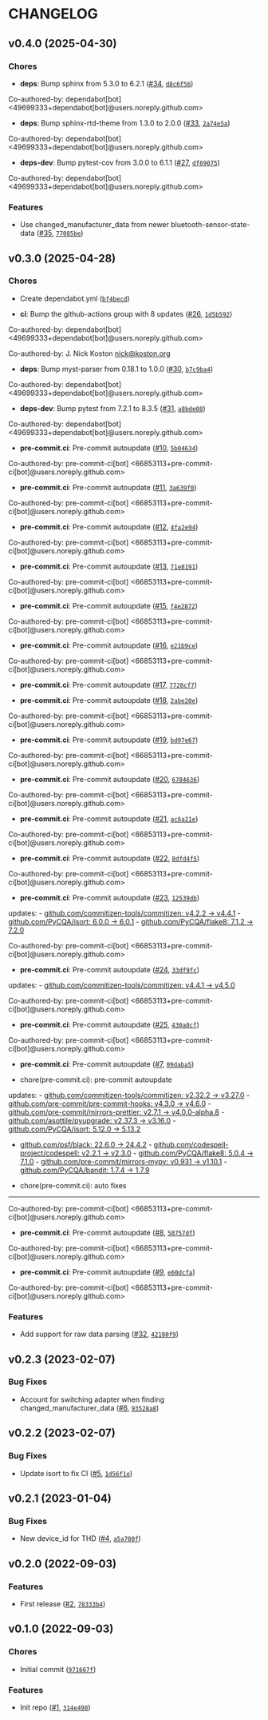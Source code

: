 # CHANGELOG


## v0.4.0 (2025-04-30)

### Chores

- **deps**: Bump sphinx from 5.3.0 to 6.2.1
  ([#34](https://github.com/Bluetooth-Devices/bluemaestro-ble/pull/34),
  [`d8c6f56`](https://github.com/Bluetooth-Devices/bluemaestro-ble/commit/d8c6f56f69c7093dca7056a6eba465e475754812))

Co-authored-by: dependabot[bot] <49699333+dependabot[bot]@users.noreply.github.com>

- **deps**: Bump sphinx-rtd-theme from 1.3.0 to 2.0.0
  ([#33](https://github.com/Bluetooth-Devices/bluemaestro-ble/pull/33),
  [`2a74e5a`](https://github.com/Bluetooth-Devices/bluemaestro-ble/commit/2a74e5a250992e4bdffff2e2709432d318947d8b))

Co-authored-by: dependabot[bot] <49699333+dependabot[bot]@users.noreply.github.com>

- **deps-dev**: Bump pytest-cov from 3.0.0 to 6.1.1
  ([#27](https://github.com/Bluetooth-Devices/bluemaestro-ble/pull/27),
  [`df69075`](https://github.com/Bluetooth-Devices/bluemaestro-ble/commit/df69075977be0ce7219fe0b6066d4ba6be2bc453))

Co-authored-by: dependabot[bot] <49699333+dependabot[bot]@users.noreply.github.com>

### Features

- Use changed_manufacturer_data from newer bluetooth-sensor-state-data
  ([#35](https://github.com/Bluetooth-Devices/bluemaestro-ble/pull/35),
  [`77085be`](https://github.com/Bluetooth-Devices/bluemaestro-ble/commit/77085be6c67d7bbd406e977fef5cc9c40b751a37))


## v0.3.0 (2025-04-28)

### Chores

- Create dependabot.yml
  ([`bf4becd`](https://github.com/Bluetooth-Devices/bluemaestro-ble/commit/bf4becd3d0c467aefcd1644af1ffd72d4da426f4))

- **ci**: Bump the github-actions group with 8 updates
  ([#26](https://github.com/Bluetooth-Devices/bluemaestro-ble/pull/26),
  [`1d5b592`](https://github.com/Bluetooth-Devices/bluemaestro-ble/commit/1d5b592f7884b2794f62c43e9d45c6e90f070060))

Co-authored-by: dependabot[bot] <49699333+dependabot[bot]@users.noreply.github.com>

Co-authored-by: J. Nick Koston <nick@koston.org>

- **deps**: Bump myst-parser from 0.18.1 to 1.0.0
  ([#30](https://github.com/Bluetooth-Devices/bluemaestro-ble/pull/30),
  [`b7c9ba4`](https://github.com/Bluetooth-Devices/bluemaestro-ble/commit/b7c9ba46a2f07afb00fe775227676eb5e339b857))

Co-authored-by: dependabot[bot] <49699333+dependabot[bot]@users.noreply.github.com>

- **deps-dev**: Bump pytest from 7.2.1 to 8.3.5
  ([#31](https://github.com/Bluetooth-Devices/bluemaestro-ble/pull/31),
  [`a8bde08`](https://github.com/Bluetooth-Devices/bluemaestro-ble/commit/a8bde08b558a9694db218464b6997264b966c816))

Co-authored-by: dependabot[bot] <49699333+dependabot[bot]@users.noreply.github.com>

- **pre-commit.ci**: Pre-commit autoupdate
  ([#10](https://github.com/Bluetooth-Devices/bluemaestro-ble/pull/10),
  [`5b04634`](https://github.com/Bluetooth-Devices/bluemaestro-ble/commit/5b046341381394587399bd141a1785d6888e8470))

Co-authored-by: pre-commit-ci[bot] <66853113+pre-commit-ci[bot]@users.noreply.github.com>

- **pre-commit.ci**: Pre-commit autoupdate
  ([#11](https://github.com/Bluetooth-Devices/bluemaestro-ble/pull/11),
  [`3a639f0`](https://github.com/Bluetooth-Devices/bluemaestro-ble/commit/3a639f0e4a27f0007630d7434860887c14ba949d))

Co-authored-by: pre-commit-ci[bot] <66853113+pre-commit-ci[bot]@users.noreply.github.com>

- **pre-commit.ci**: Pre-commit autoupdate
  ([#12](https://github.com/Bluetooth-Devices/bluemaestro-ble/pull/12),
  [`4fa2e94`](https://github.com/Bluetooth-Devices/bluemaestro-ble/commit/4fa2e94adb19fe95b981650f03ce7f0f35ad6db0))

Co-authored-by: pre-commit-ci[bot] <66853113+pre-commit-ci[bot]@users.noreply.github.com>

- **pre-commit.ci**: Pre-commit autoupdate
  ([#13](https://github.com/Bluetooth-Devices/bluemaestro-ble/pull/13),
  [`71e8191`](https://github.com/Bluetooth-Devices/bluemaestro-ble/commit/71e81916b627f2ec993c29030455350be639a065))

Co-authored-by: pre-commit-ci[bot] <66853113+pre-commit-ci[bot]@users.noreply.github.com>

- **pre-commit.ci**: Pre-commit autoupdate
  ([#15](https://github.com/Bluetooth-Devices/bluemaestro-ble/pull/15),
  [`f4e2872`](https://github.com/Bluetooth-Devices/bluemaestro-ble/commit/f4e2872cf9790eefd57771f074209583c57a08fe))

Co-authored-by: pre-commit-ci[bot] <66853113+pre-commit-ci[bot]@users.noreply.github.com>

- **pre-commit.ci**: Pre-commit autoupdate
  ([#16](https://github.com/Bluetooth-Devices/bluemaestro-ble/pull/16),
  [`e21b9ce`](https://github.com/Bluetooth-Devices/bluemaestro-ble/commit/e21b9ce20b4e920ec19be9357f432941d55be657))

Co-authored-by: pre-commit-ci[bot] <66853113+pre-commit-ci[bot]@users.noreply.github.com>

- **pre-commit.ci**: Pre-commit autoupdate
  ([#17](https://github.com/Bluetooth-Devices/bluemaestro-ble/pull/17),
  [`7728cf7`](https://github.com/Bluetooth-Devices/bluemaestro-ble/commit/7728cf781fe2138942279190ebaf7b402ba5559f))

- **pre-commit.ci**: Pre-commit autoupdate
  ([#18](https://github.com/Bluetooth-Devices/bluemaestro-ble/pull/18),
  [`2abe20e`](https://github.com/Bluetooth-Devices/bluemaestro-ble/commit/2abe20e3dacfac5e8ae45d49c182c28cb9930cfd))

Co-authored-by: pre-commit-ci[bot] <66853113+pre-commit-ci[bot]@users.noreply.github.com>

- **pre-commit.ci**: Pre-commit autoupdate
  ([#19](https://github.com/Bluetooth-Devices/bluemaestro-ble/pull/19),
  [`bd97e67`](https://github.com/Bluetooth-Devices/bluemaestro-ble/commit/bd97e67ab86cd1c1cc482f31e217a82703a897e5))

Co-authored-by: pre-commit-ci[bot] <66853113+pre-commit-ci[bot]@users.noreply.github.com>

- **pre-commit.ci**: Pre-commit autoupdate
  ([#20](https://github.com/Bluetooth-Devices/bluemaestro-ble/pull/20),
  [`6784636`](https://github.com/Bluetooth-Devices/bluemaestro-ble/commit/6784636ecf4646bd777c78ecaab91da54f1fd621))

Co-authored-by: pre-commit-ci[bot] <66853113+pre-commit-ci[bot]@users.noreply.github.com>

- **pre-commit.ci**: Pre-commit autoupdate
  ([#21](https://github.com/Bluetooth-Devices/bluemaestro-ble/pull/21),
  [`ac6a21e`](https://github.com/Bluetooth-Devices/bluemaestro-ble/commit/ac6a21e2e8338b2f664171a7744baaa90c2160b8))

Co-authored-by: pre-commit-ci[bot] <66853113+pre-commit-ci[bot]@users.noreply.github.com>

- **pre-commit.ci**: Pre-commit autoupdate
  ([#22](https://github.com/Bluetooth-Devices/bluemaestro-ble/pull/22),
  [`8dfd4f5`](https://github.com/Bluetooth-Devices/bluemaestro-ble/commit/8dfd4f5180ed094dabbf523bbe149fe7e9b40db3))

Co-authored-by: pre-commit-ci[bot] <66853113+pre-commit-ci[bot]@users.noreply.github.com>

- **pre-commit.ci**: Pre-commit autoupdate
  ([#23](https://github.com/Bluetooth-Devices/bluemaestro-ble/pull/23),
  [`12539db`](https://github.com/Bluetooth-Devices/bluemaestro-ble/commit/12539db590701a55eafbf3a3614cfc86ab269787))

updates: - [github.com/commitizen-tools/commitizen: v4.2.2 →
  v4.4.1](https://github.com/commitizen-tools/commitizen/compare/v4.2.2...v4.4.1) -
  [github.com/PyCQA/isort: 6.0.0 → 6.0.1](https://github.com/PyCQA/isort/compare/6.0.0...6.0.1) -
  [github.com/PyCQA/flake8: 7.1.2 → 7.2.0](https://github.com/PyCQA/flake8/compare/7.1.2...7.2.0)

Co-authored-by: pre-commit-ci[bot] <66853113+pre-commit-ci[bot]@users.noreply.github.com>

- **pre-commit.ci**: Pre-commit autoupdate
  ([#24](https://github.com/Bluetooth-Devices/bluemaestro-ble/pull/24),
  [`33df9fc`](https://github.com/Bluetooth-Devices/bluemaestro-ble/commit/33df9fc23fb767a15a425a329c617e8fa9b7d6c0))

updates: - [github.com/commitizen-tools/commitizen: v4.4.1 →
  v4.5.0](https://github.com/commitizen-tools/commitizen/compare/v4.4.1...v4.5.0)

Co-authored-by: pre-commit-ci[bot] <66853113+pre-commit-ci[bot]@users.noreply.github.com>

- **pre-commit.ci**: Pre-commit autoupdate
  ([#25](https://github.com/Bluetooth-Devices/bluemaestro-ble/pull/25),
  [`430a0cf`](https://github.com/Bluetooth-Devices/bluemaestro-ble/commit/430a0cf0116ef60cd7fe89d9595dcfe782173080))

Co-authored-by: pre-commit-ci[bot] <66853113+pre-commit-ci[bot]@users.noreply.github.com>

- **pre-commit.ci**: Pre-commit autoupdate
  ([#7](https://github.com/Bluetooth-Devices/bluemaestro-ble/pull/7),
  [`09daba5`](https://github.com/Bluetooth-Devices/bluemaestro-ble/commit/09daba564b41082c9865a19ed6577b0176089b41))

* chore(pre-commit.ci): pre-commit autoupdate

updates: - [github.com/commitizen-tools/commitizen: v2.32.2 →
  v3.27.0](https://github.com/commitizen-tools/commitizen/compare/v2.32.2...v3.27.0) -
  [github.com/pre-commit/pre-commit-hooks: v4.3.0 →
  v4.6.0](https://github.com/pre-commit/pre-commit-hooks/compare/v4.3.0...v4.6.0) -
  [github.com/pre-commit/mirrors-prettier: v2.7.1 →
  v4.0.0-alpha.8](https://github.com/pre-commit/mirrors-prettier/compare/v2.7.1...v4.0.0-alpha.8) -
  [github.com/asottile/pyupgrade: v2.37.3 →
  v3.16.0](https://github.com/asottile/pyupgrade/compare/v2.37.3...v3.16.0) -
  [github.com/PyCQA/isort: 5.12.0 → 5.13.2](https://github.com/PyCQA/isort/compare/5.12.0...5.13.2)
  - [github.com/psf/black: 22.6.0 → 24.4.2](https://github.com/psf/black/compare/22.6.0...24.4.2) -
  [github.com/codespell-project/codespell: v2.2.1 →
  v2.3.0](https://github.com/codespell-project/codespell/compare/v2.2.1...v2.3.0) -
  [github.com/PyCQA/flake8: 5.0.4 → 7.1.0](https://github.com/PyCQA/flake8/compare/5.0.4...7.1.0) -
  [github.com/pre-commit/mirrors-mypy: v0.931 →
  v1.10.1](https://github.com/pre-commit/mirrors-mypy/compare/v0.931...v1.10.1) -
  [github.com/PyCQA/bandit: 1.7.4 → 1.7.9](https://github.com/PyCQA/bandit/compare/1.7.4...1.7.9)

* chore(pre-commit.ci): auto fixes

---------

Co-authored-by: pre-commit-ci[bot] <66853113+pre-commit-ci[bot]@users.noreply.github.com>

- **pre-commit.ci**: Pre-commit autoupdate
  ([#8](https://github.com/Bluetooth-Devices/bluemaestro-ble/pull/8),
  [`50757df`](https://github.com/Bluetooth-Devices/bluemaestro-ble/commit/50757df329a26c6edf5829340f57b0d065bf1103))

Co-authored-by: pre-commit-ci[bot] <66853113+pre-commit-ci[bot]@users.noreply.github.com>

- **pre-commit.ci**: Pre-commit autoupdate
  ([#9](https://github.com/Bluetooth-Devices/bluemaestro-ble/pull/9),
  [`e60dcfa`](https://github.com/Bluetooth-Devices/bluemaestro-ble/commit/e60dcfa432bdfdd18bd50a8275bd4e97a7003b21))

Co-authored-by: pre-commit-ci[bot] <66853113+pre-commit-ci[bot]@users.noreply.github.com>

### Features

- Add support for raw data parsing
  ([#32](https://github.com/Bluetooth-Devices/bluemaestro-ble/pull/32),
  [`42180f9`](https://github.com/Bluetooth-Devices/bluemaestro-ble/commit/42180f91d266dd63e81e923da781f33ad40679b5))


## v0.2.3 (2023-02-07)

### Bug Fixes

- Account for switching adapter when finding changed_manufacturer_data
  ([#6](https://github.com/Bluetooth-Devices/bluemaestro-ble/pull/6),
  [`93528a8`](https://github.com/Bluetooth-Devices/bluemaestro-ble/commit/93528a8185820d5a69c3bfad9772da794cf7ad40))


## v0.2.2 (2023-02-07)

### Bug Fixes

- Update isort to fix CI ([#5](https://github.com/Bluetooth-Devices/bluemaestro-ble/pull/5),
  [`1d56f1e`](https://github.com/Bluetooth-Devices/bluemaestro-ble/commit/1d56f1ed6b6bbfcbb5e93689a64ae780d726755b))


## v0.2.1 (2023-01-04)

### Bug Fixes

- New device_id for THD ([#4](https://github.com/Bluetooth-Devices/bluemaestro-ble/pull/4),
  [`a5a780f`](https://github.com/Bluetooth-Devices/bluemaestro-ble/commit/a5a780f677efff245240948aa4023b120805050f))


## v0.2.0 (2022-09-03)

### Features

- First release ([#2](https://github.com/Bluetooth-Devices/bluemaestro-ble/pull/2),
  [`78333b4`](https://github.com/Bluetooth-Devices/bluemaestro-ble/commit/78333b4aab83db667628c669fcd011c5533da04b))


## v0.1.0 (2022-09-03)

### Chores

- Initial commit
  ([`971667f`](https://github.com/Bluetooth-Devices/bluemaestro-ble/commit/971667f2737d7d255400701386cd637743aedf7a))

### Features

- Init repo ([#1](https://github.com/Bluetooth-Devices/bluemaestro-ble/pull/1),
  [`314e498`](https://github.com/Bluetooth-Devices/bluemaestro-ble/commit/314e498eaf07a1df807b71cdb054b6e19330ecf3))
